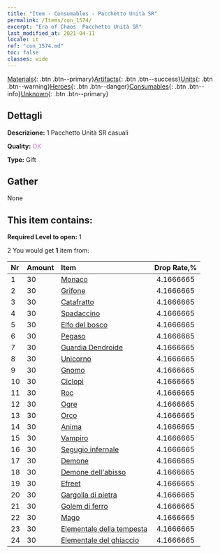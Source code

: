 ```yaml
---
title: "Item - Consumables - Pacchetto Unità SR"
permalink: /Items/con_1574/
excerpt: "Era of Chaos  Pacchetto Unità SR"
last_modified_at: 2021-04-11
locale: it
ref: "con_1574.md"
toc: false
classes: wide
---
```

 [Materials](/it/Items/){: .btn .btn--primary}[Artifacts](/it/Items/Artifacts/){: .btn .btn--success}[Units](/it/Items/Units/){: .btn .btn--warning}[Heroes](/it/Items/Heroes/){: .btn .btn--danger}[Consumables](/it/Items/Consumables/){: .btn .btn--info}[Unknown](/it/Items/Unknown/){: .btn .btn--primary}

## Dettagli
 **Descrizione:** 1 Pacchetto Unità SR casuali

 **Quality:** <span style="color: #DA70D6">OK</span>

 **Type:** Gift

## Gather

  None

## This item contains:

 **Required Level to open:** 1

 2 You would get **1** item  from:

  | Nr | Amount |     Item    | Drop Rate,% |
  |:---|:-------|:------------|:---------:|
  | 1 | 30 | [Monaco](/it/Items/unt_194/) | 4.1666665 | 
  | 2 | 30 | [Grifone](/it/Items/unt_192/) | 4.1666665 | 
  | 3 | 30 | [Catafratto](/it/Items/unt_195/) | 4.1666665 | 
  | 4 | 30 | [Spadaccino](/it/Items/unt_193/) | 4.1666665 | 
  | 5 | 30 | [Elfo del bosco](/it/Items/unt_201/) | 4.1666665 | 
  | 6 | 30 | [Pegaso](/it/Items/unt_202/) | 4.1666665 | 
  | 7 | 30 | [Guardia Dendroide](/it/Items/unt_203/) | 4.1666665 | 
  | 8 | 30 | [Unicorno](/it/Items/unt_204/) | 4.1666665 | 
  | 9 | 30 | [Gnomo](/it/Items/unt_200/) | 4.1666665 | 
  | 10 | 30 | [Ciclopi](/it/Items/unt_222/) | 4.1666665 | 
  | 11 | 30 | [Roc](/it/Items/unt_221/) | 4.1666665 | 
  | 12 | 30 | [Ogre](/it/Items/unt_220/) | 4.1666665 | 
  | 13 | 30 | [Orco](/it/Items/unt_219/) | 4.1666665 | 
  | 14 | 30 | [Anima](/it/Items/unt_210/) | 4.1666665 | 
  | 15 | 30 | [Vampiro](/it/Items/unt_211/) | 4.1666665 | 
  | 16 | 30 | [Segugio infernale](/it/Items/unt_228/) | 4.1666665 | 
  | 17 | 30 | [Demone](/it/Items/unt_229/) | 4.1666665 | 
  | 18 | 30 | [Demone dell'abisso](/it/Items/unt_230/) | 4.1666665 | 
  | 19 | 30 | [Efreet](/it/Items/unt_231/) | 4.1666665 | 
  | 20 | 30 | [Gargolla di pietra](/it/Items/unt_236/) | 4.1666665 | 
  | 21 | 30 | [Golem di ferro](/it/Items/unt_237/) | 4.1666665 | 
  | 22 | 30 | [Mago](/it/Items/unt_238/) | 4.1666665 | 
  | 23 | 30 | [Elementale della tempesta](/it/Items/unt_263/) | 4.1666665 | 
  | 24 | 30 | [Elementale del ghiaccio](/it/Items/unt_264/) | 4.1666665 | 
